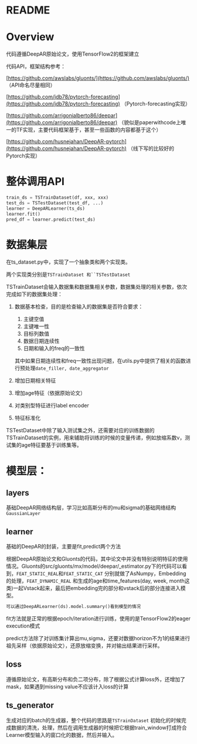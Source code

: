# README

# Overview

代码遵循DeepAR原始论文，使用TensorFlow2的框架建立

代码API，框架结构参考：

[https://github.com/awslabs/gluonts/](https://github.com/awslabs/gluonts/) （API命名尽量相同）

[https://github.com/jdb78/pytorch-forecasting](https://github.com/jdb78/pytorch-forecasting) （Pytorch-forecasting实现）

[https://github.com/arrigonialberto86/deepar](https://github.com/arrigonialberto86/deepar) （貌似是paperwithcode上唯一的TF实现，主要代码框架基于，甚至一些函数的内容都基于这个）

[https://github.com/husnejahan/DeepAR-pytorch](https://github.com/husnejahan/DeepAR-pytorch) （线下写的比较好的Pytorch实现）

# 整体调用API

```python
train_ds = TSTrainDataset(df, xxx, xxx)
test_ds = TSTestDataset(test_df, ...)
learner = DeepARLearner(ts_ds)
learner.fit()
pred_df = learner.predict(test_ds)
```

# 数据集层

在ts_dataset.py中，实现了一个抽象类和两个实现类。

两个实现类分别是`TSTrainDataset 和``TSTestDataset`

TSTrainDataset会输入数据集和数据集相关参数，数据集处理的相关参数，依次完成如下的数据集处理：

1. 数据基本检查，目的是检查输入的数据集是否符合要求：
    1. 主键空值
    2. 主键唯一性
    3. 目标列数值
    4. 数据日期连续性
    5. 日期和输入的freq的一致性
    
    其中如果日期连续性和freq一致性出现问题，在utils.py中提供了相关的函数进行预处理`date_filler, date_aggregator`
    
2. 增加日期相关特征
3. 增加age特征（依据原始论文）
4. 对类别型特征进行label encoder
5. 特征标准化

TSTestDataset中除了输入测试集之外，还需要对应的训练数据的TSTrainDataset的实例，用来辅助将训练的时候的变量传递，例如放缩系数v，测试集的age特征要基于训练集等。

# 模型层：

## layers

基础DeepAR网络结构层，学习比如高斯分布的mu和sigma的基础网络结构`GaussianLayer`

## learner

基础的DeepAR的封装，主要是fit,predict两个方法

根据DeepAR原始论文和Gluonts的代码，其中论文中并没有特别说明特征的使用情况。Gluonts的src/gluonts/mx/model/deepar/_estimator.py下的代码可以看到，`FEAT_STATIC_REAL`和`FEAT_STATIC_CAT` 分别就做了AsNumpy，Embedding的处理，`FEAT_DYNAMIC_REAL` 和生成的age和time_features(day, week, month这类)一起Vstack起来，最后把embedding完的部分和vstack后的部分连接进入模型。

```python
可以通过DeepARLearner(ds).model.summary()看到模型的情况
```

fit方法就是正常的根据epoch/iteration进行训练，使用的是TensorFlow2的eager execution模式

predict方法除了对训练集计算出mu,sigma，还要对数据horizon不为1的结果进行祖先采样（依据原始论文），还原放缩变换，并对输出结果进行采样。

## loss

遵循原始论文，有高斯分布和负二项分布，除了根据公式计算loss外，还增加了mask，如果遇到missing value不应该计入loss的计算

## ts_generator

生成对应的batch的生成器，整个代码的思路是`TSTrainDataset` 初始化的时候完成数据的清洗，处理，然后在调用生成器的时候把它根据train_window打成符合Learner模型输入的窗口化的数据，然后并输入。